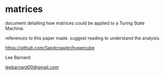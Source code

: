 # matrices

document detailing how matrices could be applied to a Turing State Machine.

references to this paper made. suggest reading to understand the analysis.

https://github.com/Sandcrawler/hypercube

Lee Barnard

leebarnard00@gmail.com
